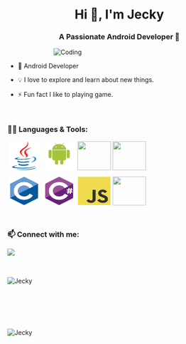 <!--<img align="center" src="https://mcdn.wallpapersafari.com/medium/53/40/xIv6Km.jpg" height="350" width="1050" />-->

<h1 align="center">Hi 👋, I'm Jecky</h1>
<h3 align="center">A Passionate Android Developer 📱</h3>

<img align="right" alt="Coding" width="400" src="https://camo.githubusercontent.com/410dd0b1b800cd1e13965237beee2a32474be978/68747470733a2f2f6d656469612e67697068792e636f6d2f6d656469612f4d3967624264396e6244724f5475314d71782f67697068792e676966">

<br/>

- 📱 Android Developer  

- 💡 I love to explore and learn about new things.

- ⚡ Fun fact I like to playing game.

<br/>
<h3 align="left">👨‍💻 Languages & Tools:</h3>
<p align="left">
<a target="blank"><img align="center" src="https://raw.githubusercontent.com/devicons/devicon/master/icons/java/java-original.svg" height="65" width="75" /></a>
<a target="blank"><img align="center" src="https://raw.githubusercontent.com/devicons/devicon/master/icons/android/android-original-wordmark.svg" height="65" width="75" /></a>
<a target="blank"><img align="center" src="https://www.vectorlogo.zone/logos/firebase/firebase-icon.svg" height="65" width="75" /></a>
<a target="blank"><img align="center" src="https://www.vectorlogo.zone/logos/sqlite/sqlite-icon.svg" height="65" width="75" /></a>  
</p>

<p align="left">
<a target="blank"><img align="center" src="https://raw.githubusercontent.com/devicons/devicon/master/icons/c/c-original.svg" height="65" width="75" /></a>
<a target="blank"><img align="center" src="https://raw.githubusercontent.com/devicons/devicon/master/icons/csharp/csharp-original.svg" height="65" width="75" /></a>
<a target="blank"><img align="center" src="https://raw.githubusercontent.com/devicons/devicon/master/icons/javascript/javascript-original.svg" height="65" width="75" /></a>
<a target="blank"><img align="center" src="https://raw.githubusercontent.com/Subhampreet/Subhampreet/master/logos/vs.png" height="65" width="75" /></a>
</p>
<br/>

<h3 align="left">📫 Connect with me:</h3>
<p align="left">
<a href="https://www.linkedin.com/in/jeckysamani/" target="blank"><img src="https://img.shields.io/badge/linkedin-%230077B5.svg?&style=for-the-badge&logo=linkedin&logoColor=white"/></a>
</p>
<br/>

<p><img align="left" src="https://github-readme-stats.vercel.app/api/top-langs?username=jeckysamani&show_icons=true&locale=en&layout=compact" alt="Jecky" /></p>
<br/><br/><br/><br/><br/><br/>  
<p align="left"> <img align="left" src="https://komarev.com/ghpvc/?username=JeckySamani&label=visitors&color=0000FF&style=plastic" alt="Jecky" /> </p>

